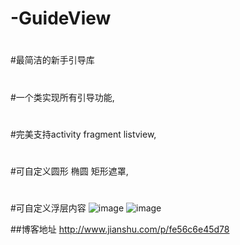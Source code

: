 
# -GuideView
#
#最简洁的新手引导库 
#
#一个类实现所有引导功能,
#
#完美支持activity fragment listview,
#
#可自定义圆形 椭圆 矩形遮罩, 
#
#可自定义浮层内容
![image](https://github.com/zssAndroid/-GuideView/raw/master/guideview.gif)
![image](https://github.com/zssAndroid/-GuideView/raw/master/guideview2.gif)

##博客地址 http://www.jianshu.com/p/fe56c6e45d78


